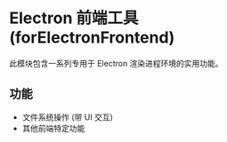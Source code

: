 # Electron 前端工具 (forElectronFrontend)

此模块包含一系列专用于 Electron 渲染进程环境的实用功能。

## 功能

- 文件系统操作 (带 UI 交互)
- 其他前端特定功能 